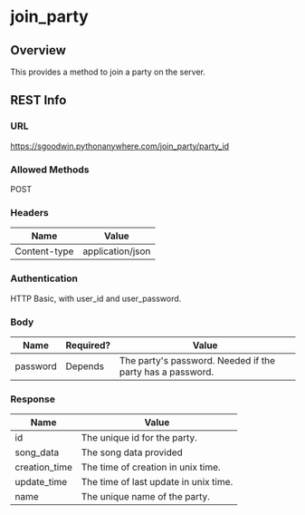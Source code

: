 join_party
=====================

Overview
---------------------
This provides a method to join a party on the server. 

REST Info
---------------------
### URL
https://sgoodwin.pythonanywhere.com/join_party/party_id

### Allowed Methods
POST

### Headers
Name | Value
-----|------
Content-type | application/json

### Authentication
HTTP Basic, with user_id and user_password.

### Body 
Name | Required? | Value
-----|-----------|------
password | Depends | The party's password. Needed if the party has a password. 

### Response
Name | Value
-----|------
id | The unique id for the party.
song_data | The song data provided
creation_time | The time of creation in unix time.
update_time | The time of last update in unix time.
name | The unique name of the party. 

